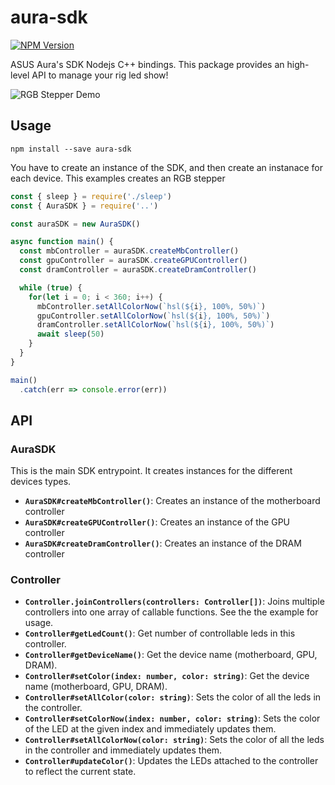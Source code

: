 # aura-sdk

[![NPM Version](https://img.shields.io/npm/v/aura-sdk.svg)](https://www.npmjs.com/package/aura-sdk)

ASUS Aura's SDK Nodejs C++ bindings. This package provides an high-level API
to manage your rig led show!

![RGB Stepper Demo](https://raw.githubusercontent.com/caolan/async/master/example/rgb-stepper.gif)

## Usage

```
npm install --save aura-sdk
```

You have to create an instance of the SDK, and then create an instanace for each
device. This examples creates an RGB stepper

```javascript
const { sleep } = require('./sleep')
const { AuraSDK } = require('..')

const auraSDK = new AuraSDK()

async function main() {
  const mbController = auraSDK.createMbController()
  const gpuController = auraSDK.createGPUController()
  const dramController = auraSDK.createDramController()

  while (true) {
    for(let i = 0; i < 360; i++) {
      mbController.setAllColorNow(`hsl(${i}, 100%, 50%)`)
      gpuController.setAllColorNow(`hsl(${i}, 100%, 50%)`)
      dramController.setAllColorNow(`hsl(${i}, 100%, 50%)`)
      await sleep(50)
    }
  }
}

main()
  .catch(err => console.error(err))
```

## API

### AuraSDK

This is the main SDK entrypoint. It creates instances for the different devices types.

* **`AuraSDK#createMbController()`**: Creates an instance of the motherboard controller
* **`AuraSDK#createGPUController()`**: Creates an instance of the GPU controller
* **`AuraSDK#createDramController()`**: Creates an instance of the DRAM controller

### Controller

* **`Controller.joinControllers(controllers: Controller[])`**: Joins multiple controllers into one array of callable functions. See the the example for usage.
* **`Controller#getLedCount()`**: Get number of controllable leds in this controller.
* **`Controller#getDeviceName()`**: Get the device name (motherboard, GPU, DRAM).
* **`Controller#setColor(index: number, color: string)`**: Get the device name (motherboard, GPU, DRAM).
* **`Controller#setAllColor(color: string)`**: Sets the color of all the leds in the controller.
* **`Controller#setColorNow(index: number, color: string)`**: Sets the color of the LED at the given index and immediately updates them.
* **`Controller#setAllColorNow(color: string)`**: Sets the color of all the leds in the controller and immediately updates them.
* **`Controller#updateColor()`**: Updates the LEDs attached to the controller to reflect the current state.
